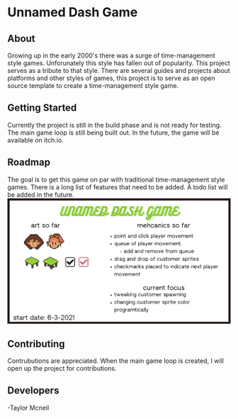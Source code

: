 # Unnamed Dash Game

## About

Growing up in the early 2000's there was a surge of time-management style games. Unforunately this style has fallen out of popularity. This project serves as a tribute to that style. There are several guides and projects about platforms and other styles of games, this project is to serve as an open source template to create a time-management style game.

## Getting Started

Currently the project is still in the build phase and is not ready for testing. The main game loop is still being built out. In the future, the game will be available on itch.io.

## Roadmap

The goal is to get this game on par with traditional time-management style games. There is a long list of features that need to be added. A todo list will be added in the future. <br>
![Status](/Status.png)


## Contributing

Contrubutions are appreciated. When the main game loop is created, I will open up the project for contributions. 

## Developers

-Taylor Mcneil
